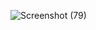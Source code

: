 ![Screenshot (79)](https://github.com/user-attachments/assets/9d5ed330-9bef-462b-897c-60c2b21778e6)


